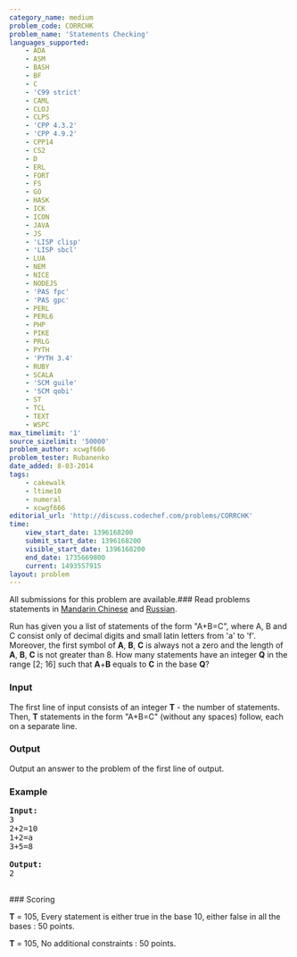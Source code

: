 ```yaml
---
category_name: medium
problem_code: CORRCHK
problem_name: 'Statements Checking'
languages_supported:
    - ADA
    - ASM
    - BASH
    - BF
    - C
    - 'C99 strict'
    - CAML
    - CLOJ
    - CLPS
    - 'CPP 4.3.2'
    - 'CPP 4.9.2'
    - CPP14
    - CS2
    - D
    - ERL
    - FORT
    - FS
    - GO
    - HASK
    - ICK
    - ICON
    - JAVA
    - JS
    - 'LISP clisp'
    - 'LISP sbcl'
    - LUA
    - NEM
    - NICE
    - NODEJS
    - 'PAS fpc'
    - 'PAS gpc'
    - PERL
    - PERL6
    - PHP
    - PIKE
    - PRLG
    - PYTH
    - 'PYTH 3.4'
    - RUBY
    - SCALA
    - 'SCM guile'
    - 'SCM qobi'
    - ST
    - TCL
    - TEXT
    - WSPC
max_timelimit: '1'
source_sizelimit: '50000'
problem_author: xcwgf666
problem_tester: Rubanenko‎
date_added: 8-03-2014
tags:
    - cakewalk
    - ltime10
    - numeral
    - xcwgf666
editorial_url: 'http://discuss.codechef.com/problems/CORRCHK'
time:
    view_start_date: 1396168200
    submit_start_date: 1396168200
    visible_start_date: 1396168200
    end_date: 1735669800
    current: 1493557915
layout: problem
---
```

All submissions for this problem are available.###  Read problems statements in [Mandarin Chinese](http://www.codechef.com/download/translated/LTIME10/mandarin/CORRCHK.pdf) and [Russian](http://www.codechef.com/download/translated/LTIME10/russian/CORRCHK.pdf).

Run has given you a list of statements of the form "A+B=C", where A, B and C consist only of decimal digits and small latin letters from 'a' to 'f'. Moreover, the first symbol of **A**, **B**, **C** is always not a zero and the length of **A**, **B**, **C** is not greater than 8. How many statements have an integer **Q** in the range \[2; 16\] such that **A**+**B** equals to **C** in the base **Q**?

### Input

The first line of input consists of an integer **T** - the number of statements. Then, **T** statements in the form "A+B=C" (without any spaces) follow, each on a separate line.

### Output

Output an answer to the problem of the first line of output.

### Example

<pre><b>Input:</b>
3
2+2=10
1+2=a
3+5=8

<b>Output:</b>
2

</pre>### Scoring
**T** = 105, Every statement is either true in the base 10, either false in all the bases : 50 points.

**T** = 105, No additional constraints : 50 points.
